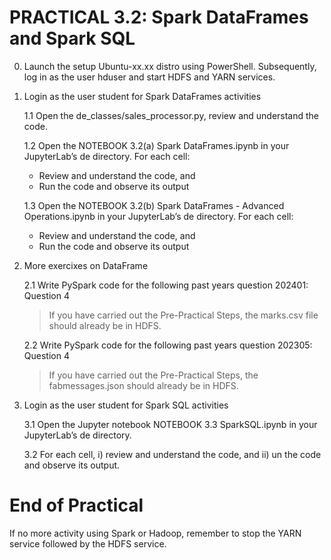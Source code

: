 # PRACTICAL 3.2: Spark DataFrames and Spark SQL

0. Launch the setup Ubuntu-xx.xx distro using PowerShell. Subsequently, log in as the user hduser and start HDFS and YARN services. 

1. Login as the user student for Spark DataFrames activities

   1.1 Open the de_classes/sales_processor.py, review and understand the code.

   1.2 Open the NOTEBOOK 3.2(a) Spark DataFrames.ipynb in your JupyterLab’s de directory. For each cell:
   - Review and understand the code, and
   - Run the code and observe its output
  
   1.3 Open the NOTEBOOK 3.2(b) Spark DataFrames - Advanced Operations.ipynb in your JupyterLab’s de directory. For each cell:
   - Review and understand the code, and
   - Run the code and observe its output

2. More exercixes on DataFrame

   2.1 Write PySpark code for the following past years question 202401: Question 4
   > If you have carried out the Pre-Practical Steps, the marks.csv file should already be in HDFS.

   2.2 Write PySpark code for the following past years question 202305: Question 4
   > If you have carried out the Pre-Practical Steps, the fabmessages.json should already be in HDFS.


3. Login as the user student for Spark SQL activities
   
   3.1 Open the Jupyter notebook NOTEBOOK 3.3 SparkSQL.ipynb in your JupyterLab’s de directory.

   3.2 For each cell, i) review and understand the code, and ii) un the code and observe its output.


# End of Practical

If no more activity using Spark or Hadoop, remember to stop the YARN service followed by the HDFS service.


